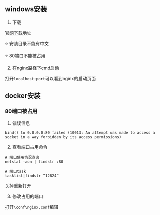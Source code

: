 ## windows安装

1. 下载

[官网下载地址](http://nginx.org/en/download.html)

⭐ 安装目录不能有中文

⭐ 80端口不能被占用

2. 在nginx路径下cmd启动

打开```localhost:port```可以看到nginx的启动页面


## docker安装


### 80端口被占用

1. 错误信息

```
bind() to 0.0.0.0:80 failed (10013: An attempt was made to access a socket in a way forbidden by its access permissions)
```


2. 查看端口占用命令

```shell
# 端口使用情况查询
netstat -aon | findstr :80

# 端口task
tasklist|findstr “12824”

```

关掉重新打开

3. 修改占用的端口

打开```\conf\nginx.conf```编辑


